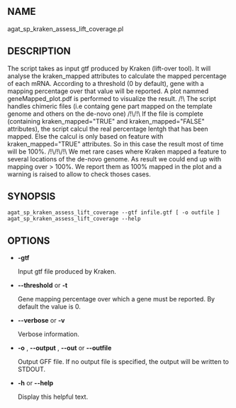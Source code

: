 ## NAME

agat\_sp\_kraken\_assess\_lift\_coverage.pl

## DESCRIPTION

The script takes as input gtf produced by Kraken (lift-over tool).
It will analyse the kraken\_mapped attributes to calculate the mapped percentage of each mRNA.
According to a threshold (0 by default), gene with a mapping percentage over that value will be reported.
A plot nammed geneMapped\_plot.pdf is performed to visualize the result.
/!\\ The script handles chimeric files (i.e containg gene part mapped on the template genome and others on the de-novo one)
/!\\/!\\ If the file is complete (containing kraken\_mapped="TRUE" and kraken\_mapped="FALSE" attributes),
the script calcul the real percentage lentgh that has been mapped.
Else the calcul is only based on feature with kraken\_mapped="TRUE" attributes.
So in this case the result most of time will be 100%.
/!\\/!\\/!\\ We met rare cases where Kraken mapped a feature to several locations of the de-novo genome.
As result we could end up with mapping over > 100%. We report them as 100% mapped in the plot
and a warning is raised to allow to check thoses cases.

## SYNOPSIS

```
agat_sp_kraken_assess_lift_coverage --gtf infile.gtf [ -o outfile ]
agat_sp_kraken_assess_lift_coverage --help
```

## OPTIONS

- **-gtf**

    Input gtf file produced by Kraken.

- **--threshold** or **-t**

    Gene mapping percentage over which a gene must be reported. By default the value is 0.

- **--verbose** or **-v**

    Verbose information.

- **-o** , **--output** , **--out** or **--outfile**

    Output GFF file.  If no output file is specified, the output will be
    written to STDOUT.

- **-h** or **--help**

    Display this helpful text.

